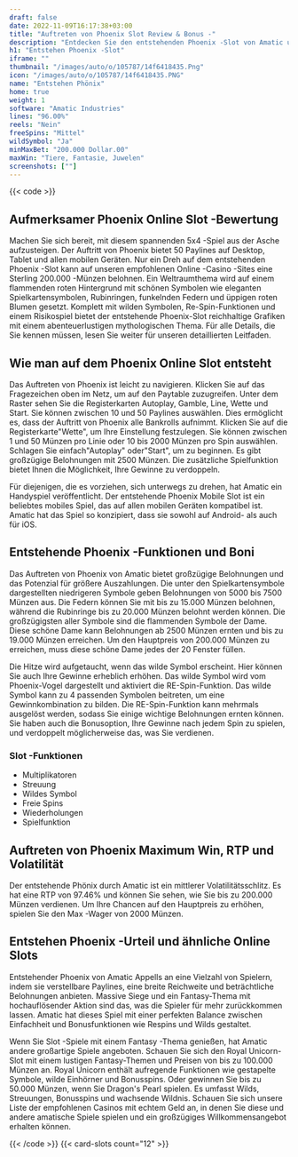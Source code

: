 ```yaml
---
draft: false
date: 2022-11-09T16:17:38+03:00
title: "Auftreten von Phoenix Slot Review & Bonus -"
description: "Entdecken Sie den entstehenden Phoenix -Slot von Amatic und lesen Sie über Funktionen, Boni, Volatilität und Auszahlungen von Top -Online -Casinos!"
h1: "Entstehen Phoenix -Slot"
iframe: ""
thumbnail: "/images/auto/o/105787/14f6418435.Png"
icon: "/images/auto/o/105787/14f6418435.PNG"
name: "Entstehen Phönix"
home: true
weight: 1
software: "Amatic Industries"
lines: "96.00%"
reels: "Nein"
freeSpins: "Mittel"
wildSymbol: "Ja"
minMaxBet: "200.000 Dollar.00"
maxWin: "Tiere, Fantasie, Juwelen"
screenshots: [""]
---
```


{{< code >}}<h2>Aufmerksamer Phoenix Online Slot -Bewertung</h2><p>Machen Sie sich bereit, mit diesem spannenden 5x4 -Spiel aus der Asche aufzusteigen. Der Auftritt von Phoenix bietet 50 Paylines auf Desktop, Tablet und allen mobilen Geräten. Nur ein Dreh auf dem entstehenden Phoenix -Slot kann auf unseren empfohlenen Online -Casino -Sites eine Sterling 200.000 -Münzen belohnen. Ein Weltraumthema wird auf einem flammenden roten Hintergrund mit schönen Symbolen wie eleganten Spielkartensymbolen, Rubinringen, funkelnden Federn und üppigen roten Blumen gesetzt. Komplett mit wilden Symbolen, Re-Spin-Funktionen und einem Risikospiel bietet der entstehende Phoenix-Slot reichhaltige Grafiken mit einem abenteuerlustigen mythologischen Thema. Für alle Details, die Sie kennen müssen, lesen Sie weiter für unseren detaillierten Leitfaden.</p><h2>Wie man auf dem Phoenix Online Slot entsteht</h2><p>Das Auftreten von Phoenix ist leicht zu navigieren. Klicken Sie auf das Fragezeichen oben im Netz, um auf den Paytable zuzugreifen. Unter dem Raster sehen Sie die Registerkarten Autoplay, Gamble, Line, Wette und Start. Sie können zwischen 10 und 50 Paylines auswählen. Dies ermöglicht es, dass der Auftritt von Phoenix alle Bankrolls aufnimmt. Klicken Sie auf die Registerkarte"Wette", um Ihre Einstellung festzulegen. Sie können zwischen 1 und 50 Münzen pro Linie oder 10 bis 2000 Münzen pro Spin auswählen. Schlagen Sie einfach"Autoplay" oder"Start", um zu beginnen. Es gibt großzügige Belohnungen mit 2500 Münzen. Die zusätzliche Spielfunktion bietet Ihnen die Möglichkeit, Ihre Gewinne zu verdoppeln.</p><p>Für diejenigen, die es vorziehen, sich unterwegs zu drehen, hat Amatic ein Handyspiel veröffentlicht. Der entstehende Phoenix Mobile Slot ist ein beliebtes mobiles Spiel, das auf allen mobilen Geräten kompatibel ist. Amatic hat das Spiel so konzipiert, dass sie sowohl auf Android- als auch für iOS.</p><h2>Entstehende Phoenix -Funktionen und Boni</h2><p>Das Auftreten von Phoenix von Amatic bietet großzügige Belohnungen und das Potenzial für größere Auszahlungen. Die unter den Spielkartensymbole dargestellten niedrigeren Symbole geben Belohnungen von 5000 bis 7500 Münzen aus. Die Federn können Sie mit bis zu 15.000 Münzen belohnen, während die Rubinringe bis zu 20.000 Münzen belohnt werden können. Die großzügigsten aller Symbole sind die flammenden Symbole der Dame. Diese schöne Dame kann Belohnungen ab 2500 Münzen ernten und bis zu 19.000 Münzen erreichen. Um den Hauptpreis von 200.000 Münzen zu erreichen, muss diese schöne Dame jedes der 20 Fenster füllen.</p><p>Die Hitze wird aufgetaucht, wenn das wilde Symbol erscheint. Hier können Sie auch Ihre Gewinne erheblich erhöhen. Das wilde Symbol wird vom Phoenix-Vogel dargestellt und aktiviert die RE-Spin-Funktion. Das wilde Symbol kann zu 4 passenden Symbolen beitreten, um eine Gewinnkombination zu bilden. Die RE-Spin-Funktion kann mehrmals ausgelöst werden, sodass Sie einige wichtige Belohnungen ernten können. Sie haben auch die Bonusoption, Ihre Gewinne nach jedem Spin zu spielen, und verdoppelt möglicherweise das, was Sie verdienen.</p><h3>
Slot -Funktionen</h3><ul>
<li></span>
Multiplikatoren</li>
<li></span>
Streuung</li>
<li></span>
Wildes Symbol</li>
<li></span>
Freie Spins</li>
<li></span>
Wiederholungen</li>
<li></span>
Spielfunktion</li></ul><h2>Auftreten von Phoenix Maximum Win, RTP und Volatilität</h2><p>Der entstehende Phönix durch Amatic ist ein mittlerer Volatilitätsschlitz. Es hat eine RTP von 97.46% und können Sie sehen, wie Sie bis zu 200.000 Münzen verdienen. Um Ihre Chancen auf den Hauptpreis zu erhöhen, spielen Sie den Max -Wager von 2000 Münzen.</p><h2>Entstehen Phoenix -Urteil und ähnliche Online Slots</h2><p>Entstehender Phoenix von Amatic Appells an eine Vielzahl von Spielern, indem sie verstellbare Paylines, eine breite Reichweite und beträchtliche Belohnungen anbieten. Massive Siege und ein Fantasy-Thema mit hochauflösender Aktion sind das, was die Spieler für mehr zurückkommen lassen. Amatic hat dieses Spiel mit einer perfekten Balance zwischen Einfachheit und Bonusfunktionen wie Respins und Wilds gestaltet.</p><p>Wenn Sie Slot -Spiele mit einem Fantasy -Thema genießen, hat Amatic andere großartige Spiele angeboten. Schauen Sie sich den Royal Unicorn-Slot mit einem lustigen Fantasy-Themen und Preisen von bis zu 100.000 Münzen an. Royal Unicorn enthält aufregende Funktionen wie gestapelte Symbole, wilde Einhörner und Bonusspins. Oder gewinnen Sie bis zu 50.000 Münzen, wenn Sie Dragon's Pearl spielen. Es umfasst Wilds, Streuungen, Bonusspins und wachsende Wildnis. Schauen Sie sich unsere Liste der empfohlenen Casinos mit echtem Geld an, in denen Sie diese und andere amatische Spiele spielen und ein großzügiges Willkommensangebot erhalten können.</p>{{< /code >}}
 {{< card-slots count="12" >}}